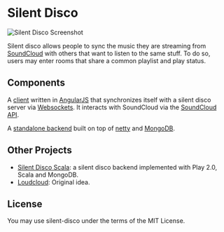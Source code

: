 Silent Disco
============

![Silent Disco Screenshot](https://raw.github.com/Nikku/silent-disco/master/images/screenshot.png)

Silent disco allows people to sync the music they are streaming from 
[SoundCloud](https://soundcloud.com) with others that want to listen to the same stuff.
To do so, users may enter rooms that share a common playlist and play status.


Components
----------

A [client](https://github.com/Nikku/silent-disco/tree/master/client) written in [AngularJS](http://angularjs.org) that synchronizes itself with a silent disco server via [Websockets](http://www.html5rocks.com/en/tutorials/websockets/basics/).
It interacts with SoundCloud via the [SoundCloud API](http://developers.soundcloud.com/docs/api/sdks#javascript).

A [standalone backend](https://github.com/Nikku/silent-disco/tree/master/server) built on top of [netty](http://netty.io) and [MongoDB](http://www.mongodb.org/). 


Other Projects
--------------

- [Silent Disco Scala](https://github.com/adrobisch/silent-disco-scala): a silent disco backend implemented with Play 2.0, Scala and MongoDB.
- [Loudcloud](https://github.com/mgibowski/loudcloud): Original idea.


License
-------

You may use silent-disco under the terms of the MIT License.
